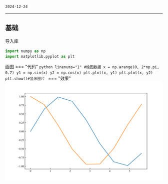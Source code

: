 ```2024-12-24```

---

## 基础
导入库
```python linenums="1"
import numpy as np
import matplotlib.pyplot as plt
```
画图
=== "代码"
    ```python linenums="1"
    #绘图数据
    x = np.arange(0, 2*np.pi, 0.7)
    y1 = np.sin(x)
    y2 = np.cos(x)
    plt.plot(x, y1)
    plt.plot(x, y2)
    plt.show()#显示图片
    ```
=== "效果"
    ![](image/1.svg)